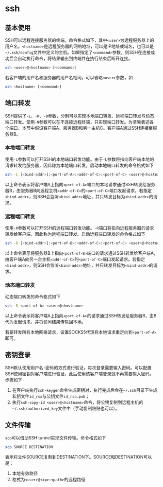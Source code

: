 # ssh

## 基本使用

SSH可以远程连接服务器的终端。命令格式如下，其中`<user>`为远程服务器上的用户名，`<hostname>`是远程服务器的网络地址，可以是IP地址或域名，也可以是`~/.ssh/config`文件中定义的主机。如果指定了`<command>`参数，则SSH在连接成功后会自动执行命令，将结果输出到终端并在执行结束后断开连接。

```bash
ssh <user>@<hostname> [<command>]
```

若客户端的用户名和服务器的用户名相同，可以省略`<user>`参数，如

```bash
ssh <hostname> [<command>]
```

## 端口转发

SSH提供了`-L`、`-R`、`-D`参数，分别可以实现本地端口转发、远程端口转发与动态端口转发。使用`-N`参数可以在不连接远程终端，只实现端口转发。为清晰表述各个端口，本节中假设客户端A、服务器B和另一主机C。客户端A通过SSH连接至服务器B。

### 本地端口转发

使用`-L`参数可以打开SSH的本地端口转发功能。由于`-L`参数将指向客户端本地的请求转发给服务器，因此称为本地端口转发。启动本地端口转发的命令格式如下

```bash
ssh -L [<bind-addr>]:<port-of-A>:<addr-of-C>:<port-of-C> <user>@<hostname>
```

以上命令表示将客户端A上指向`<port-of-A>`端口的本地请求通过SSH转发给服务器B，由服务器B向远程主机`<addr-of-C>`的`<port-of-C>`端口发起请求。若指定`<bind-addr>`，则SSH会监听`<bind-addr>`地址，并只转发目标为`<bind-addr>`的请求。

### 远程端口转发

使用`-R`参数可以打开SSH的远程端口转发功能。`-R`端口将指向远程服务器的请求转发给客户端，因此称为远程端口转发。启动远程端口转发的命令格式如下

```bash
ssh -R [<bind-addr>]:<port-of-B>:<addr-of-C>:<port-of-C> <user>@<hostname>
```

以上命令表示将服务器B上指向`<port-of-B>`端口的请求通过SSH转发给客户端A，由客户端A向另一台主机`<addr-of-C>`的`<port-of-C>`端口发起请求。若指定`<bind-addr>`，则SSH会监听`<bind-addr>`地址，并只转发目标为`<bind-addr>`的请求。

### 动态端口转发

动态端口转发的命令格式如下

```bash
ssh -D <port-of-A> <user>@<hostname>
```

以上命令表示将客户端A上指向`<port-of-A>`的请求通过SSH转发给服务器B，由B代为发起请求，并将访问结果传输回本地。

若要转发所有本地网络请求，设置SOCKS5代理将本地请求重定向到`<port-of-A>`即可。

## 密钥登录

SSH默认使用用户名-密码的方式进行验证，每次登录需要输入密码。可以配置SSH使用密钥对客户端进行验证，此后使用该客户端登录就不再需要输入密码。步骤如下

1. 在客户端执行`ssh-keygen`命令生成密钥对，执行完成后会在`~/.ssh`目录下生成私钥文件`id_rsa`与公钥文件`id_rsa.pub`；
2. 执行`ssh-copy-id <user>@<hostname>`命令，将公钥复制到远程主机的`~/.ssh/authorized_key`文件中（手动复制粘贴也可以）。

## 文件传输

`scp`可以借助SSH tunnel实现文件传输。命令格式如下

```bash
scp SOURCE DESTINATION
```

表示将文件SOURCE复制到DESTINATION下。SOURCE和DESTINATION可以是：

1. 本地有效路径
2. 格式为`<user>@<ip>:<path>`的远程路径